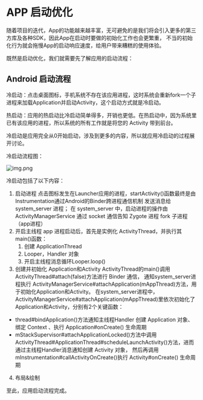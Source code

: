 # APP 启动优化

随着项目的迭代，App的功能越来越丰富，无可避免的是我们将会引入更多的第三方库及各种SDK，因此App在启动时要做的初始化工作也会更繁重，
不当的初始化行为就会拖慢App的启动响应速度，给用户带来糟糕的使用体验。

既然是启动优化，我们就需要先了解应用的启动流程：


## Android 启动流程

冷启动：点击桌面图标，手机系统不存在该应用进程，这时系统会重新fork一个子进程来加载Application并启动Activity，这个启动方式就是冷启动。

热启动：应用的热启动比冷启动简单得多，开销也更低。在热启动中，因为系统里已有该应用的进程，所以系统的所有工作就是将您的 Activity 带到前台。

冷启动是应用完全从0开始启动，涉及到更多的内容，所以就应用冷启动的过程展开讨论。

冷启动流程图：

![img.png](Image/启动优化流程图.png)

冷启动包括了以下内容：

1. 启动进程
点击图标发生在Launcher应用的进程，startActivity()函数最终是由Instrumentation通过Android的Binder跨进程通信机制 发送消息给 system_server 进程；
在 system_server 中，启动进程的操作由ActivityManagerService 通过 socket 通信告知 Zygote 进程 fork 子进程（app进程）
2. 开启主线程 app 进程启动后，首先是实例化 ActivityThread，并执行其main()函数： 
   1. 创建 ApplicationThread
   2. Looper，Handler 对象
   3. 开启主线程消息循环Looper.loop()
3. 创建并初始化 Application和Activity
   ActivityThread的main()调用 ActivityThread#attach(false)方法进行 Binder 通信，
   通知system_server进程执行 ActivityManagerService#attachApplication(mAppThread)方法，用于初始化Application和Activity。
   在system_server进程中，ActivityManagerService#attachApplication(mAppThread)里依次初始化了Application和Activity，分别有2个关键函数：
- thread#bindApplication()方法通知主线程Handler 创建 Application 对象、绑定 Context 、执行 Application#onCreate() 生命周期
- mStackSupervisor#attachApplicationLocked()方法中调用 ActivityThread#ApplicationThread#scheduleLaunchActivity()方法，进而通过主线程Handler消息通知创建 Activity 对象，
  然后再调用mInstrumentation#callActivityOnCreate()执行 Activity#onCreate() 生命周期

4. 布局&绘制

至此，应用启动流程完成。








